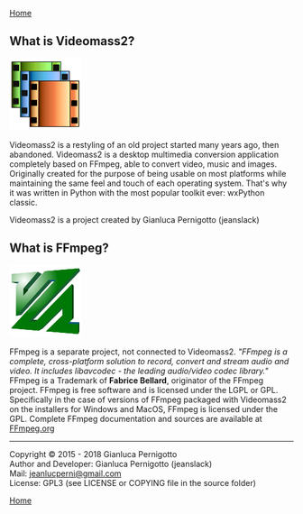 [Home](index.md)

## What is Videomass2?
![Image](/images/videomass2.png)

Videomass2 is a restyling of an old project started many years ago, then abandoned. 
Videomass2 is a desktop multimedia conversion application completely based on FFmpeg, 
able to convert video, music and images. Originally created for the purpose of being 
usable on most platforms while maintaining the same feel and touch of each operating system.
That's why it was written in Python with the most popular toolkit ever: wxPython classic.   

Videomass2 is a project created by Gianluca Pernigotto (jeanslack)  
    
## What is FFmpeg?
![Image](/images/FFmpeg2.png)

FFmpeg is a separate project, not connected to Videomass2. *"FFmpeg is a complete, cross-platform solution to record, convert and stream audio and video. It includes libavcodec - the leading audio/video codec library."* FFmpeg is a Trademark of **Fabrice Bellard**, originator of the FFmpeg project. FFmpeg is free software and is licensed under the LGPL or GPL. Specifically in the case of versions of FFmpeg packaged with Videomass2 on the installers for Windows and MacOS, FFmpeg is licensed under the GPL. Complete FFmpeg documentation and sources are available at [FFmpeg.org](https://www.ffmpeg.org/)

------------------------------------------------
Copyright © 2015 - 2018 Gianluca Pernigotto   
Author and Developer: Gianluca Pernigotto (jeanslack)  
Mail: <jeanlucperni@gmail.com>   
License: GPL3 (see LICENSE or COPYING file in the source folder)

[Home](index.md)
